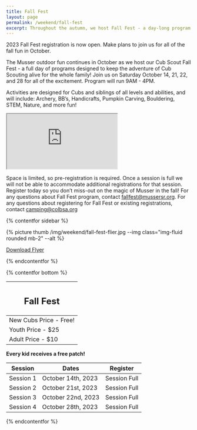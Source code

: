 ```yaml
---
title: Fall Fest
layout: page
permalink: /weekend/fall-fest
excerpt: Throughout the autumn, we host Fall Fest - a day-long program that keeps the adventure of Cub Scouting and Cub Camp happening for the whole family!
---
```


<div class="alert alert-warning" role="alert">2023 Fall Fest registration is now open. Make plans to join us for all of the fall fun in October.</div>

The Musser outdoor fun continues in October as we host our Cub Scout Fall Fest - a full day of programs designed to keep the adventure of Cub Scouting alive for the whole family! Join us on Saturday October 14, 21, 22, and 28 for all of the excitement. Program will run 9AM - 4PM.

Activities are designed for Cubs and siblings of all levels and abilities, and will include: Archery, BB’s, Handicrafts, Pumpkin Carving, Bouldering, STEM, Nature, and more fun!

<div class="embed-responsive embed-responsive-16by9 col-10 offset-1 my-5">
  <iframe class="embed-responsive-item" src="https://www.youtube.com/embed/-WOq4mruCgY" allow="accelerometer; autoplay; encrypted-media; gyroscope; picture-in-picture" allowfullscreen></iframe>
</div>

<p class="text-danger">Space is limited, so pre-registration is required. Once a session is full we will not be able to accommodate additional registrations for that session. Register today so you don’t miss-out on the magic of Musser in the fall! For any questions about Fall Fest program, contact <a href="mailto:fallfest@mussersr.org">fallfest@mussersr.org</a>. For any questions about registering for Fall Fest or existing registrations, contact <a href="mailto:camping@colbsa.org">camping@colbsa.org</a></p>

{% contentfor sidebar %}

{% picture thumb /img/weekend/fall-fest-flier.jpg --img class="img-fluid rounded mb-2" --alt %}

<a href="/files/weekend_details/FallFest2023.pdf" class="btn btn-block btn-primary my-3" download>Download Flyer</a>

{% endcontentfor %}

{% contentfor bottom %}

<div class="row"> 
  <div class="col">
    <table class="table table-striped my-3 text-center">
      <thead class="text-center">
        <tr>
          <th scope="col"><h2 class="my-0">Fall Fest</h2></th>
        </tr>
      </thead>
      <tbody>
          <tr>
            <td>New Cubs Price - Free!</td>
          </tr>
          <tr>
            <td>Youth Price - $25</td>
          </tr>
          <tr>
            <td>Adult Price - $10</td>
          </tr>
      </tbody>
    </table>
    <div class="text-center mb-4">
      <strong>Every kid receives a free patch!</strong><br>
    </div>
  </div> 
  <div class="col">
    <table class="table table-striped my-3 text-center">
      <thead>
        <tr>
          <th scope="col">Session</th>
          <th scope="col">Dates</th>
          <th scope="col">Register</th>
        </tr>
      </thead>
      <tbody>
          <tr>
            <td>Session 1</td>
            <td>October 14th, 2023</td>
            <td>
              <!-- <a class="btn btn-primary btn-block" href="https://scoutingevent.com/525-73425-180587">Register Now</a> -->
              Session Full
            </td>
          </tr>
          <tr>
            <td>Session 2</td>
            <td>October 21st, 2023</td>
            <td>
              <!-- <a class="btn btn-primary btn-block" href="https://scoutingevent.com/525-73425-180588">Register Now</a> -->
              Session Full
            </td>
          </tr>
          <tr>
            <td>Session 3</td>
            <td>October 22nd, 2023</td>
            <td>
              <!-- <a class="btn btn-primary btn-block" href="https://scoutingevent.com/525-73425-180590">Register Now</a> -->
              Session Full
            </td>
          </tr>
          <tr>
            <td>Session 4</td>
            <td>October 28th, 2023</td>
            <td>
              <!-- <a class="btn btn-primary btn-block" href="https://scoutingevent.com/525-73425-180589">Register Now</a> -->
              Session Full
            </td>
          </tr>
      </tbody>
    </table>
  </div>
</div>

{% endcontentfor %}
